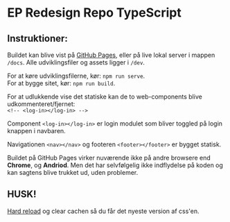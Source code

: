 # EP Redesign Repo TypeScript

## Instruktioner:

Buildet kan blive vist på [GitHub Pages](https://orindholt.github.io/ep-redesign-lit-typescript/), eller på live lokal server i mappen `/docs`.
Alle udviklingsfiler og assets ligger i `/dev`.

For at køre udviklingsfilerne, kør: `npm run serve`.
<br/>For at bygge sitet, kør: `npm run build`.

For at udlukkende vise det statiske kan de to web-components blive udkommenteret/fjernet:
<br/>`<!-- <log-in></log-in> -->`<br/>

Component `<log-in></log-in>` er login modulet som bliver toggled på login knappen i navbaren.

Navigationen `<nav></nav>` og footeren `<footer></footer>` er bygget statisk.

Buildet på GitHub Pages virker nuværende ikke på andre browsere end **Chrome**, og **Andriod**.
Men det har selvfølgelig ikke indflydelse på koden og kan sagtens blive trukket ud, uden problemer.

## HUSK!

[Hard reload](https://fabricdigital.co.nz/blog/how-to-hard-refresh-your-browser-and-clear-cache) og clear cachen så du får det nyeste version af css'en.
